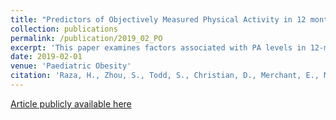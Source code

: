 ```yaml
---
title: "Predictors of Objectively Measured Physical Activity in 12 month-Old Infants: A Study of Linked Birth Cohort Data with Electronic Health Records"
collection: publications
permalink: /publication/2019_02_PO
excerpt: 'This paper examines factors associated with PA levels in 12‐month infants.'
date: 2019-02-01
venue: 'Paediatric Obesity'
citation: 'Raza, H., Zhou, S., Todd, S., Christian, D., Merchant, E., Morgan, K., Khanom, A., Hill, R., Lynos, R., and Brophy, S.  Predictors of objectively measured physical activity in 12‐month‐old infants: A study of linked birth cohort data with electronic health records. <i> Pediatric obesity, p.e12512.</i>.'
---
```


[Article publicly available here](https://onlinelibrary.wiley.com/doi/full/10.1111/ijpo.12512)


